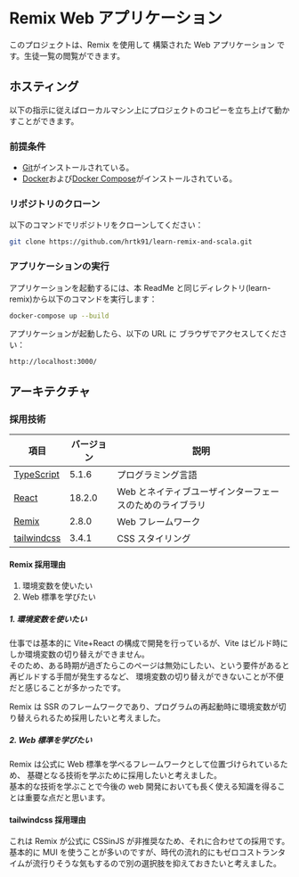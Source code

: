 # Remix Web アプリケーション

このプロジェクトは、Remix を使用して 構築された Web アプリケーション です。生徒一覧の閲覧ができます。

## ホスティング

以下の指示に従えばローカルマシン上にプロジェクトのコピーを立ち上げて動かすことができます。

### 前提条件

- [Git](https://git-scm.com/downloads)がインストールされている。
- [Docker](https://www.docker.com/products/docker-desktop)および[Docker Compose](https://docs.docker.com/compose/install/)がインストールされている。

### リポジトリのクローン

以下のコマンドでリポジトリをクローンしてください：

```bash
git clone https://github.com/hrtk91/learn-remix-and-scala.git
```

### アプリケーションの実行

アプリケーションを起動するには、本 ReadMe と同じディレクトリ(learn-remix)から以下のコマンドを実行します：

```bash
docker-compose up --build
```

アプリケーションが起動したら、以下の URL に ブラウザでアクセスしてください：

```
http://localhost:3000/
```

## アーキテクチャ

### 採用技術

| 項目                                          | バージョン | 説明                                                     |
| --------------------------------------------- | ---------- | -------------------------------------------------------- |
| [TypeScript](https://www.typescriptlang.org/) | 5.1.6      | プログラミング言語                                       |
| [React](https://ja.react.dev/)                | 18.2.0     | Web とネイティブユーザインターフェースのためのライブラリ |
| [Remix](https://remix.run/)                   | 2.8.0      | Web フレームワーク                                       |
| [tailwindcss](https://tailwindcss.com/)       | 3.4.1      | CSS スタイリング                                         |

#### Remix 採用理由

1. 環境変数を使いたい
2. Web 標準を学びたい

##### 1. 環境変数を使いたい

仕事では基本的に Vite+React の構成で開発を行っているが、Vite はビルド時にしか環境変数の切り替えができません。  
そのため、ある時期が過ぎたらこのページは無効にしたい、という要件があると再ビルドする手間が発生するなど、
環境変数の切り替えができないことが不便だと感じることが多かったです。

Remix は SSR のフレームワークであり、プログラムの再起動時に環境変数が切り替えられるため採用したいと考えました。

##### 2. Web 標準を学びたい

Remix は公式に Web 標準を学べるフレームワークとして位置づけられているため、
基礎となる技術を学ぶために採用したいと考えました。  
基本的な技術を学ぶことで今後の web 開発においても長く使える知識を得ることは重要な点だと思います。

#### tailwindcss 採用理由

これは Remix が公式に CSSinJS が非推奨なため、それに合わせての採用です。  
基本的に MUI を使うことが多いのですが、時代の流れ的にもゼロコストランタイムが流行りそうな気もするので別の選択肢を抑えておきたいと考えました。
